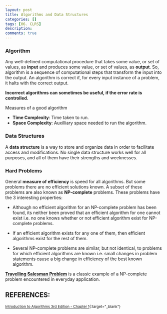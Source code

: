 ```yaml
---
layout: post
title: Algorithms and Data Structures
categories: []
tags: [06. CLRS]
description:
comments: true
---
```


### Algorithm
Any well-defined computational procedure that takes some value, or set of values, as **input** and produces some value, or set of values, as **output**. So, algorithm is a sequence of computational steps that transform the input into the output. An algorithm is correct if, for every input instance of a problem, it halts with the correct output.

**Incorrect algorithms can sometimes be useful, if the error rate is controlled.**

Measures of a good algorithm
* **Time Complexity**: Time taken to run.
* **Space Complexity**: Auxilliary space needed to run the algorithm.

### Data Structures

A **data structure** is a way to store and organize data in order to facilitate access and modifications. No single data structure works well for all purposes, and all of them have their strengths and weeknesses.

### Hard Problems

General **measure of efficiency** is speed for all algorithms. But some problems there are no efficient solutions known. A subset of these problems are also known as **NP-complete** problems. These problems have the 3 interesting properties:

* Although no efficient algorithm for an NP-complete problem has been found, its neither been proved that an efficient algorithm for one cannot exist i.e. no one knows whether or not efficient algorithm exist for NP-complete problems.

* If an efficient algorithm exists for any one of them, then efficient algorithms exist for the rest of them.

* Several NP-complete problems are similar, but not identical, to problems for which efficient algorithms are known i.e. small changes in problem statements cause a big change in efficiency of the best known algorithm.

[**Travelling Salesman Problem**](https://www.google.co.in/url?sa=t&rct=j&q=&esrc=s&source=web&cd=3&ved=0ahUKEwiZ9d7C8IPVAhUDQo8KHTx0ALQQFggvMAI&url=https%3A%2F%2Fen.wikipedia.org%2Fwiki%2FTravelling_salesman_problem&usg=AFQjCNHHeqQL_wgjok2-NTUVuoNOORofXw) is a classic example of a NP-complete problem encountered in everyday application.


## REFERENCES:

<small>[Introduction to Algorithms 3rd Edition - Chapter 1](https://web.njit.edu/~wl256/download/cs610/Introduction-to-algorithm-3rdEdition.pdf){:target="_blank"}</small>